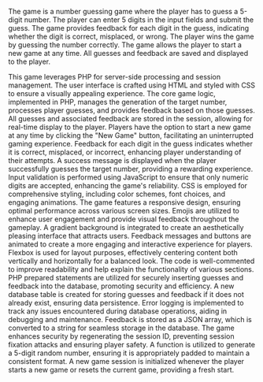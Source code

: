 The game is a number guessing game where the player has to guess a 5-digit number. 
The player can enter 5 digits in the input fields and submit the guess. 
The game provides feedback for each digit in the guess, indicating whether the digit is correct, misplaced, or wrong. 
The player wins the game by guessing the number correctly. 
The game allows the player to start a new game at any time. All guesses and feedback are saved and displayed to the player.

This game leverages PHP for server-side processing and session management.
The user interface is crafted using HTML and styled with CSS to ensure a visually appealing experience.
The core game logic, implemented in PHP, manages the generation of the target number, processes player guesses, and provides feedback based on those guesses.
All guesses and associated feedback are stored in the session, allowing for real-time display to the player.
Players have the option to start a new game at any time by clicking the "New Game" button, facilitating an uninterrupted gaming experience.
Feedback for each digit in the guess indicates whether it is correct, misplaced, or incorrect, enhancing player understanding of their attempts.
A success message is displayed when the player successfully guesses the target number, providing a rewarding experience.
Input validation is performed using JavaScript to ensure that only numeric digits are accepted, enhancing the game's reliability.
CSS is employed for comprehensive styling, including color schemes, font choices, and engaging animations.
The game features a responsive design, ensuring optimal performance across various screen sizes.
Emojis are utilized to enhance user engagement and provide visual feedback throughout the gameplay.
A gradient background is integrated to create an aesthetically pleasing interface that attracts users.
Feedback messages and buttons are animated to create a more engaging and interactive experience for players.
Flexbox is used for layout purposes, effectively centering content both vertically and horizontally for a balanced look.
The code is well-commented to improve readability and help explain the functionality of various sections.
PHP prepared statements are utilized for securely inserting guesses and feedback into the database, promoting security and efficiency.
A new database table is created for storing guesses and feedback if it does not already exist, ensuring data persistence.
Error logging is implemented to track any issues encountered during database operations, aiding in debugging and maintenance.
Feedback is stored as a JSON array, which is converted to a string for seamless storage in the database.
The game enhances security by regenerating the session ID, preventing session fixation attacks and ensuring player safety.
A function is utilized to generate a 5-digit random number, ensuring it is appropriately padded to maintain a consistent format.
A new game session is initialized whenever the player starts a new game or resets the current game, providing a fresh start.
 

